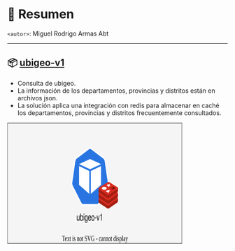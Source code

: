 # 📌 Resumen
`<autor>`: Miguel Rodrigo Armas Abt

---

## 📦 [ubigeo-v1](ubigeo-v1/README.md)
- Consulta de ubigeo.
- La información de los departamentos, provincias y distritos están en archivos json.
- La solución aplica una integración con redis para almacenar en caché los departamentos, provincias y distritos frecuentemente consultados.

<img src="./diagrams.svg" width="400" height="280">